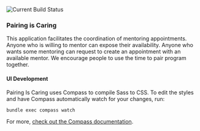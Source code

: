 ![Current Build
Status](https://travis-ci.org/Devbootcamp/mentor-pairing.png)
### Pairing is Caring

This application facilitates the coordination of mentoring appointments. Anyone
who is willing to mentor can expose their availability. Anyone who wants some
mentoring can request to create an appointment with an available mentor. We
encourage people to use the time to pair program together.

#### UI Development

Pairing Is Caring uses Compass to compile Sass to CSS. To edit the styles and
have Compass automatically watch for your changes, run:

	bundle exec compass watch

For more, [check out the Compass documentation](http://compass-style.org/).

